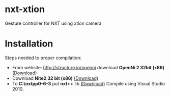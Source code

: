 # nxt-xtion
Gesture controller for NXT using xtion camera

# Installation
Steps needed to proper compilation:
- From website: http://structure.io/openni download **OpenNi 2 32bit (x86)** [(Download)](http://com.occipital.openni.s3.amazonaws.com/OpenNI-Windows-x86-2.2.0.33.zip)
- Download **Nite2 32 bit (x86)** [(Download)](https://docs.google.com/file/d/0B3e4_6C5_YOjQWtCcVl3VnRsWG8/edit)
- To **C:\nxtpp0-6-3** put **nxt++** lib [(Download)](http://wmii.uwm.edu.pl/~artem/nxtpp0-6-3.zip)
Compile using Visual Studio 2010.
